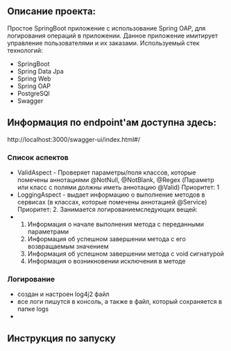 ## Описание проекта:
Простое SpringBoot приложение с использование Spring OAP, для логирования операций в приложении.
Данное приложение имитирует управление пользователями и их заказами. Используемый стек технологий: 
- SpringBoot
- Spring Data Jpa
- Spring Web
- Spring OAP
- PostgreSQl
- Swagger

## Информация по endpoint'ам доступна здесь:
http://localhost:3000/swagger-ui/index.html#/

### Список аспектов

* ValidAspect - Проверяет параметры/поля классов, которые помечены аннотациями @NotNull, @NotBlank, @Regex (Параметр или класс с полями должны иметь аннотацию @Valid) Приоритет: 1
* LoggingAspect - выдает информацию о выполнение методов в сервисах (в классах, которые помечены аннотацией @Service) Приоритет: 2. Занимается логированиемследующих вещей:
* 1. Информация о начале выполнения метода с переданными параметрами
  2. Информация об успешном завершении метода с его возвращаемым значением  
  3. Информация об успешном завершении метода с void сигнатурой 
  4. Информация о возникновении исключения в методе

### Логирование

- создан и настроен log4j2 файл
- все логи пишутся в консоль, а также в файл, который сохраняется в папке logs
- 
## Инструкция по запуску